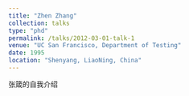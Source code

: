 ```yaml
---
title: "Zhen Zhang"
collection: talks
type: "phd"
permalink: /talks/2012-03-01-talk-1
venue: "UC San Francisco, Department of Testing"
date: 1995
location: "Shenyang, LiaoNing, China"
---
```


<!-- This is a description of your talk, which is a markdown files that can be all markdown-ified like any other post. Yay markdown! -->
张箴的自我介绍